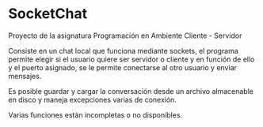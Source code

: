 # SocketChat

Proyecto de la asignatura Programación en Ambiente Cliente - Servidor

Consiste en un chat local que funciona mediante sockets, el programa permite elegir si el usuario quiere ser servidor o cliente
y en función de ello y el puerto asignado, se le permite conectarse al otro usuario y enviar mensajes.

Es posible guardar y cargar la conversación desde un archivo almacenable en disco y maneja excepciones varias de conexión.

Varias funciones están incompletas o no disponibles.
